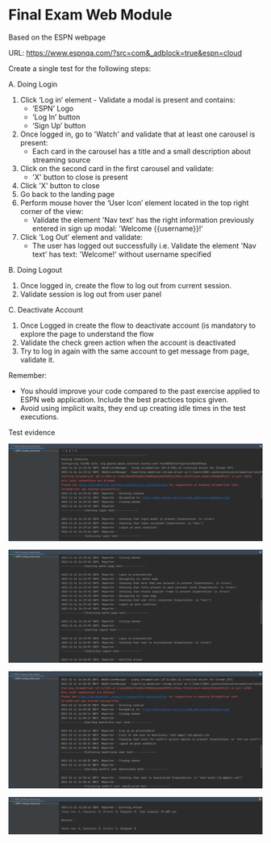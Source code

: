 # Final Exam Web Module

Based on the ESPN webpage

URL: https://www.espnqa.com/?src=com&_adblock=true&espn=cloud

Create a single test for the following steps:


A. Doing Login
   1. Click ‘Log in’ element - Validate a modal is present and contains:
      - ‘ESPN’ Logo
      -  ‘Log In’ button 
      - ‘Sign Up’ button 
   2. Once logged in, go to 'Watch' and validate that at least one carousel is present:
      - Each card in the carousel has a title and a small description about
            streaming source
   3. Click on the second card in the first carousel and validate:
      - 'X' button to close is present
   4. Click 'X' button to close
   5. Go back to the landing page
   6. Perform mouse hover the ‘User Icon’ element located in the top right corner of
      the view:
      - Validate the element 'Nav text' has the right information previously entered in sign up modal: 'Welcome {{username}}!'
   7. Click 'Log Out' element and validate:
      - The user has logged out successfully i.e. Validate the element 'Nav text' has text: 'Welcome!' without username specified


B. Doing Logout
   1. Once logged in, create the flow to log out from current session.
   2. Validate session is log out from user panel

C. Deactivate Account
   1. Once Logged in create the flow to deactivate account (is mandatory to explore the page to understand the flow
   2. Validate the check green action when the account is deactivated
   3. Try to log in again with the same account to get message from page, validate it.

Remember:
- You should improve your code compared to the past exercise applied to ESPN web application. Include the best practices topics given.
- Avoid using implicit waits, they end up creating idle times in the test executions.

Test evidence

![test_1](https://raw.githubusercontent.com/anagarcia791/AnaGarcia_TestCase_Design_TestNG/ESPN_Final_Test_Ana_Garcia/src/assets/images/test_1.PNG)

![test_2](https://raw.githubusercontent.com/anagarcia791/AnaGarcia_TestCase_Design_TestNG/ESPN_Final_Test_Ana_Garcia/src/assets/images/test_2.PNG)

![test_3](https://raw.githubusercontent.com/anagarcia791/AnaGarcia_TestCase_Design_TestNG/ESPN_Final_Test_Ana_Garcia/src/assets/images/test_3.PNG)

![test_4](https://raw.githubusercontent.com/anagarcia791/AnaGarcia_TestCase_Design_TestNG/ESPN_Final_Test_Ana_Garcia/src/assets/images/test_4.PNG)

